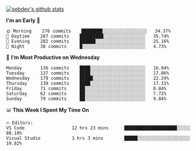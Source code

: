[![sebdev's github stats](https://github-readme-stats.vercel.app/api?username=sebdeveloper6952)](https://github.com/anuraghazra/github-readme-stats)
<!--START_SECTION:waka-->
**I'm an Early 🐤** 

```text
🌞 Morning    276 commits    ████████░░░░░░░░░░░░░░░░░   34.37% 
🌆 Daytime    287 commits    █████████░░░░░░░░░░░░░░░░   35.74% 
🌃 Evening    202 commits    ██████░░░░░░░░░░░░░░░░░░░   25.16% 
🌙 Night      38 commits     █░░░░░░░░░░░░░░░░░░░░░░░░   4.73%

```
📅 **I'm Most Productive on Wednesday** 

```text
Monday       136 commits    ████░░░░░░░░░░░░░░░░░░░░░   16.94% 
Tuesday      137 commits    ████░░░░░░░░░░░░░░░░░░░░░   17.06% 
Wednesday    179 commits    █████░░░░░░░░░░░░░░░░░░░░   22.29% 
Thursday     139 commits    ████░░░░░░░░░░░░░░░░░░░░░   17.31% 
Friday       71 commits     ██░░░░░░░░░░░░░░░░░░░░░░░   8.84% 
Saturday     62 commits     ██░░░░░░░░░░░░░░░░░░░░░░░   7.72% 
Sunday       79 commits     ██░░░░░░░░░░░░░░░░░░░░░░░   9.84%

```


📊 **This Week I Spent My Time On** 

```text
🔥 Editors: 
VS Code                  12 hrs 23 mins      ████████████████████░░░░░   80.18% 
Visual Studio            3 hrs 3 mins        █████░░░░░░░░░░░░░░░░░░░░   19.82%

```


<!--END_SECTION:waka-->
